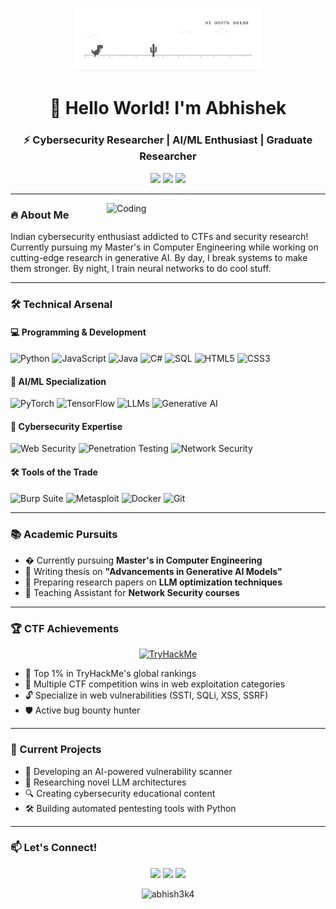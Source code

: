 <p align="center">
  <img src="https://raw.githubusercontent.com/AnkushSinghGandhi/AnkushSinghGandhi/master/images/dino.gif" width="300"/>
</p> 

<h1 align="center">👋 Hello World! I'm Abhishek</h1>
<h3 align="center">⚡ Cybersecurity Researcher | AI/ML Enthusiast | Graduate Researcher</h3>

<p align="center">
  <a href="https://abhish3k4.github.io/"><img src="https://img.shields.io/badge/-Blog-FF5722?style=flat&logo=blogger&logoColor=white"/></a>
  <a href="https://tryhackme.com/p/whitwolf"><img src="https://img.shields.io/badge/TryHackMe-whitwolf-212C42?style=flat&logo=tryhackme&logoColor=white"/></a>
  <a href="https://github.com/abhish3k4"><img src="https://img.shields.io/github/followers/abhish3k4?label=Follow&style=social"/></a>
</p>

---

<img align="right" alt="Coding" width="350" src="https://media.giphy.com/media/qgQUggAC3Pfv687qPC/giphy.gif" />

### 🔥 About Me
Indian cybersecurity enthusiast addicted to CTFs and security research! Currently pursuing my Master's in Computer Engineering while working on cutting-edge research in generative AI. By day, I break systems to make them stronger. By night, I train neural networks to do cool stuff.

---

### 🛠️ Technical Arsenal

#### 💻 Programming & Development
![Python](https://img.shields.io/badge/Python-Expert-3776AB?logo=python&logoColor=white)
![JavaScript](https://img.shields.io/badge/JavaScript-Advanced-F7DF1E?logo=javascript&logoColor=black)
![Java](https://img.shields.io/badge/Java-Intermediate-007396?logo=java&logoColor=white)
![C#](https://img.shields.io/badge/C%23-Intermediate-239120?logo=c-sharp&logoColor=white)
![SQL](https://img.shields.io/badge/SQL-Expert-4479A1?logo=mysql&logoColor=white)
![HTML5](https://img.shields.io/badge/HTML5-Advanced-E34F26?logo=html5&logoColor=white)
![CSS3](https://img.shields.io/badge/CSS3-Advanced-1572B6?logo=css3&logoColor=white)

#### 🤖 AI/ML Specialization
![PyTorch](https://img.shields.io/badge/PyTorch-Expert-EE4C2C?logo=pytorch&logoColor=white)
![TensorFlow](https://img.shields.io/badge/TensorFlow-Intermediate-FF6F00?logo=tensorflow&logoColor=white)
![LLMs](https://img.shields.io/badge/Large_Language_Models-Research-F05032?logo=openai&logoColor=white)
![Generative AI](https://img.shields.io/badge/Generative_AI-Thesis_Research-430098?logo=stable-diffusion&logoColor=white)

#### 🔐 Cybersecurity Expertise
![Web Security](https://img.shields.io/badge/Web_Security-Specialist-4E9A06?logo=owasp&logoColor=white)
![Penetration Testing](https://img.shields.io/badge/Penetration_Testing-Advanced-000000?logo=metasploit&logoColor=white)
![Network Security](https://img.shields.io/badge/Network_Security-Expert-0095D5?logo=wireshark&logoColor=white)

#### 🛠️ Tools of the Trade
![Burp Suite](https://img.shields.io/badge/Burp_Suite-Pro-000000?logo=burp-suite&logoColor=white)
![Metasploit](https://img.shields.io/badge/Metasploit-Expert-000000?logo=metasploit&logoColor=white)
![Docker](https://img.shields.io/badge/Docker-Advanced-2496ED?logo=docker&logoColor=white)
![Git](https://img.shields.io/badge/Git-Expert-F05032?logo=git&logoColor=white)

---

### 📚 Academic Pursuits
- � Currently pursuing **Master's in Computer Engineering**
- 📝 Writing thesis on **"Advancements in Generative AI Models"**
- 🔬 Preparing research papers on **LLM optimization techniques**
- 🏫 Teaching Assistant for **Network Security courses**

---

### 🏆 CTF Achievements
<p align="center">
  <a href="https://tryhackme.com/p/whitwolf">
    <img src="https://tryhackme-badges.s3.amazonaws.com/whitwolf.png" alt="TryHackMe" height="150">
  </a>
</p>

- 🏅 Top 1% in TryHackMe's global rankings
- 🥇 Multiple CTF competition wins in web exploitation categories
- 🔓 Specialize in web vulnerabilities (SSTI, SQLi, XSS, SSRF)
- 🛡️ Active bug bounty hunter

---

### 🌟 Current Projects
- 🧠 Developing an AI-powered vulnerability scanner
- 📜 Researching novel LLM architectures
- 🔍 Creating cybersecurity educational content
- 🛠️ Building automated pentesting tools with Python

---

### 📫 Let's Connect!
<p align="center">
  <a href="mailto:abhish3ks4ngh@gmail.com"><img src="https://img.shields.io/badge/Email-D14836?style=flat&logo=gmail&logoColor=white"/></a>
  <a href="https://linkedin.com/in/mrsingh379"><img src="https://img.shields.io/badge/LinkedIn-0077B5?style=flat&logo=linkedin&logoColor=white"/></a>
  <a href="https://twitter.com/professor"><img src="https://img.shields.io/badge/Twitter-1DA1F2?style=flat&logo=twitter&logoColor=white"/></a>
</p>

<p align="center">
  <img src="https://komarev.com/ghpvc/?username=abhish3k4&label=Profile%20views&color=0e75b6&style=flat" alt="abhish3k4" />
</p>

